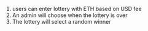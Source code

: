 1. users can enter lottery with ETH based on USD fee
2. An admin will choose when the lottery is over
3. The lottery will select a random winner
